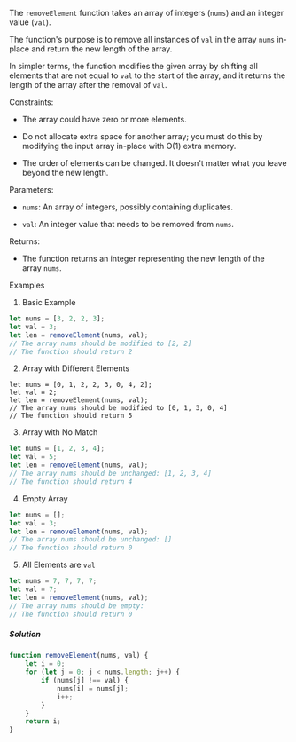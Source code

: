 The `removeElement` function takes an array of integers (`nums`) and an integer value (`val`).  
  
The function's purpose is to remove all instances of `val` in the array `nums` in-place and return the new length of the array.  
  
In simpler terms, the function modifies the given array by shifting all elements that are not equal to `val` to the start of the array, and it returns the length of the array after the removal of `val`.

Constraints:

- The array could have zero or more elements.

- Do not allocate extra space for another array; you must do this by modifying the input array in-place with O(1) extra memory.

- The order of elements can be changed. It doesn't matter what you leave beyond the new length.

Parameters:

- `nums`: An array of integers, possibly containing duplicates.

- `val`: An integer value that needs to be removed from `nums`.


Returns:

- The function returns an integer representing the new length of the array `nums`.


Examples

1. Basic Example
 ```js
let nums = [3, 2, 2, 3];
let val = 3;
let len = removeElement(nums, val);
// The array nums should be modified to [2, 2]
// The function should return 2
```

2. Array with Different Elements
```jx
let nums = [0, 1, 2, 2, 3, 0, 4, 2];
let val = 2;
let len = removeElement(nums, val);
// The array nums should be modified to [0, 1, 3, 0, 4]
// The function should return 5
```

3. Array with No Match
```js
let nums = [1, 2, 3, 4];
let val = 5;
let len = removeElement(nums, val);
// The array nums should be unchanged: [1, 2, 3, 4]
// The function should return 4
```

4. Empty Array
```js
let nums = [];
let val = 3;
let len = removeElement(nums, val);
// The array nums should be unchanged: []
// The function should return 0
```

5. All Elements are `val`

```js
let nums = 7, 7, 7, 7;
let val = 7;
let len = removeElement(nums, val);
// The array nums should be empty: 
// The function should return 0
```

##### Solution

```js
function removeElement(nums, val) {
    let i = 0;
    for (let j = 0; j < nums.length; j++) {
        if (nums[j] !== val) {
            nums[i] = nums[j];
            i++;
        }
    }
    return i;
}
```